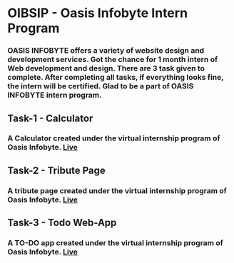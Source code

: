 <h1><b>  OIBSIP - Oasis Infobyte Intern Program </b></h1>
<h3> OASIS INFOBYTE offers a variety of website design and development services. Got the chance for 1 month intern of Web development and design. There are 3 task given to complete. After completing all tasks, if everything looks fine, the intern will be certified. Glad to be a part of OASIS INFOBYTE intern program. </h3>

<h2> Task-1 - Calculator </h2>
<h3> A Calculator created under the virtual internship program of Oasis Infobyte.
<a href="https://umesh-coder.github.io/OIBSIP/Task-1/calculator.html">Live</a> </h3>

<h2> Task-2 - Tribute Page </h2>
<h3> A tribute page created under the virtual internship program of Oasis Infobyte.
<a href="https://umesh-coder.github.io/OIBSIP/Task-2/tribute_page.html">Live</a> </h3>


<h2> Task-3 - Todo Web-App </h2>
<h3> A TO-DO app created under the virtual internship program of Oasis Infobyte.
<a href="https://umesh-coder.github.io/OIBSIP/Task-3/todolistwebapp.html">Live</a> </h3>

